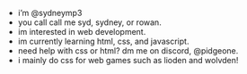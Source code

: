 - i’m @sydneymp3
- you call call me syd, sydney, or rowan.
- im interested in web development.
- im currently learning html, css, and javascript.
- need help with css or html? dm me on discord, @pidgeone.
- i mainly do css for web games such as lioden and wolvden!
